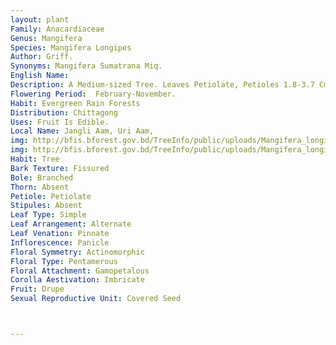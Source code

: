 ```yaml
---
layout: plant
Family: Anacardiaceae
Genus: Mangifera
Species: Mangifera Longipes
Author: Griff.
Synonyms: Mangifera Sumatrana Miq.
English Name: 
Description: A Medium-sized Tree. Leaves Petiolate, Petioles 1.8-3.7 Cm Long, Lamina 15-25 Ã— 3.7-7.5 Cm, Oblong Or Elliptic-lanceolate, With 14-10 Pairs Of Nerves, Reticulation Obscure Above, More Distinct Beneath, Acuminate. Inflorescence Usually Longer Than The Leaves, Branches Widely Spreading, Pedicels 6 Mm Long. Flowers 4-5 Mm In Diameter. Sepals Ovate, Subacute. Petals White, With Yellow Veins, Very Narrow, Recurved. Disc Broadly Conical, Papillose, 5-lobed. Stamen 1, Much Exserted, The Imperfect One Minute, Filaments Elongated. Ovary Smooth, Style Lateral, Long, Slender, Ovule Obliquely Ascending. Fruit A Drupe. 
Flowering Period:  February-November.
Habit: Evergreen Rain Forests
Distribution: Chittagong
Uses: Fruit Is Edible.
Local Name: Jangli Aam, Uri Aam, 
img: http://bfis.bforest.gov.bd/TreeInfo/public/uploads/Mangifera_longipes.jpg
img: http://bfis.bforest.gov.bd/TreeInfo/public/uploads/Mangifera_longipes1.jpg
Habit: Tree
Bark Texture: Fissured
Bole: Branched
Thorn: Absent
Petiole: Petiolate
Stipules: Absent
Leaf Type: Simple
Leaf Arrangement: Alternate
Leaf Venation: Pinnate
Inflorescence: Panicle
Floral Symmetry: Actinomorphic
Floral Type: Pentamerous
Floral Attachment: Gamopetalous
Corolla Aestivation: Imbricate
Fruit: Drupe
Sexual Reproductive Unit: Covered Seed



---
```



